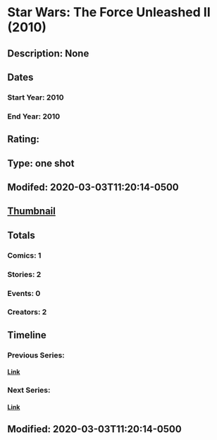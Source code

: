# Star Wars: The Force Unleashed II (2010)
## Description: None
## Dates
### Start Year: 2010
### End Year: 2010
## Rating: 
## Type: one shot
## Modifed: 2020-03-03T11:20:14-0500
## [Thumbnail](http://i.annihil.us/u/prod/marvel/i/mg/b/40/image_not_available.jpg)
## Totals
### Comics: 1
### Stories: 2
### Events: 0
### Creators: 2
## Timeline
### Previous Series: 
#### [Link]()
### Next Series: 
#### [Link]()
## Modified: 2020-03-03T11:20:14-0500
